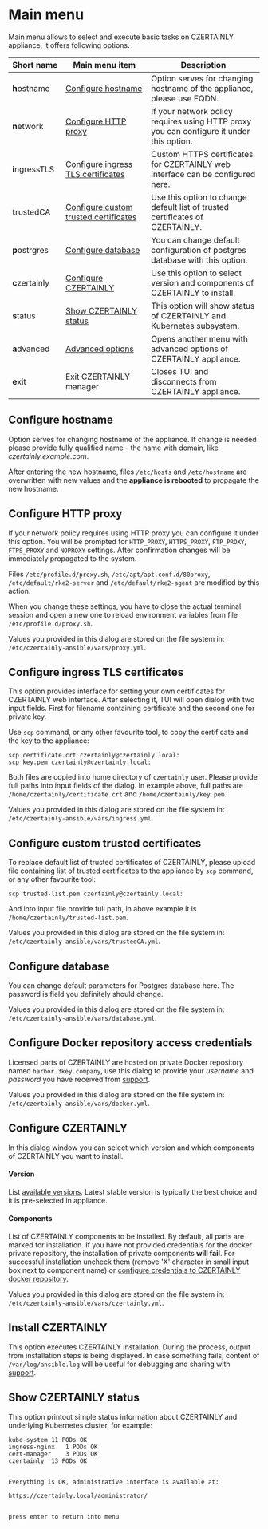 # Main menu

Main menu allows to select and execute basic tasks on CZERTAINLY appliance, it offers following options.

| Short&nbsp;name | Main&nbsp;menu&nbsp;item                                                        | Description                                                                              |
|-----------------|---------------------------------------------------------------------------------|------------------------------------------------------------------------------------------|
| **h**ostname    | [Configure hostname](#configure-hostname)                                       | Option serves for changing hostname of the appliance, please use FQDN.                   |
| **n**etwork     | [Configure HTTP proxy](#configure-http-proxy)                                   | If your network policy requires using HTTP proxy you can configure it under this option. |
| **i**ngressTLS  | [Configure ingress TLS certificates](#configure-ingress-tls-certificates)       | Custom HTTPS certificates for CZERTAINLY web interface can be configured here.           |
| **t**rustedCA   | [Configure custom trusted certificates](#configure-custom-trusted-certificates) | Use this option to change default list of trusted certificates of CZERTAINLY.            |
| **p**ostrgres   | [Configure database](#configure-database)                                       | You can change default configuration of postgres database with this option.              |
| **c**zertainly  | [Configure CZERTAINLY](#configure-czertainly)                                   | Use this option to select version and components of CZERTAINLY to install.               |
| **s**tatus      | [Show CZERTAINLY status](#show-czertainly-status)                               | This option will show status of CZERTAINLY and Kubernetes subsystem.                     |
| **a**dvanced    | [Advanced options](./advanced-menu)                                             | Opens another menu with advanced options of CZERTAINLY appliance.                        |
| **e**xit        | Exit CZERTAINLY manager                                                         | Closes TUI and disconnects from CZERTAINLY appliance.                                    |

## Configure hostname

Option serves for changing hostname of the appliance. If change is needed please provide fully qualified name - the name with domain, like *czertainly.example.com*.

After entering the new hostname, files `/etc/hosts` and `/etc/hostname` are overwritten with new values and the **appliance is rebooted** to propagate the new hostname.

## Configure HTTP proxy

If your network policy requires using HTTP proxy you can configure it under this option. You will be prompted for `HTTP_PROXY`, `HTTPS_PROXY`, `FTP_PROXY`, `FTPS_PROXY` and `NOPROXY` settings. After confirmation changes will be immediately propagated to the system.

Files `/etc/profile.d/proxy.sh`, `/etc/apt/apt.conf.d/80proxy`, `/etc/default/rke2-server` and `/etc/default/rke2-agent` are modified by this action.

When you change these settings, you have to close the actual terminal session and open a new one to reload environment variables from file `/etc/profile.d/proxy.sh`.

Values you provided in this dialog are stored on the file system in: `/etc/czertainly-ansible/vars/proxy.yml`.

## Configure ingress TLS certificates

This option provides interface for setting your own certificates for CZERTAINLY web interface. After selecting it, TUI will open dialog with two input fields. First for filename containing certificate and the second one for private key.

Use `scp` command, or any other favourite tool, to copy the certificate and the key to the appliance:

```
scp certificate.crt czertainly@czertainly.local:
scp key.pem czertainly@czertainly.local:
```

Both files are copied into home directory of `czertainly` user. Please provide full paths into input fields of the dialog. In example above, full paths are `/home/czertainly/certificate.crt` and `/home/czertainly/key.pem`.

Values you provided in this dialog are stored on the file system in:
`/etc/czertainly-ansible/vars/ingress.yml`.

## Configure custom trusted certificates

To replace default list of trusted certificates of CZERTAINLY, please upload file containing list of trusted certificates to the appliance by `scp` command, or any other favourite tool:

```
scp trusted-list.pem czertainly@czertainly.local:
```

And into input file provide full path, in above example it is `/home/czertainly/trusted-list.pem`.

Values you provided in this dialog are stored on the file system in: `/etc/czertainly-ansible/vars/trustedCA.yml`.

## Configure database

You can change default parameters for Postgres database here. The password is field you definitely should change.

Values you provided in this dialog are stored on the file system in: `/etc/czertainly-ansible/vars/database.yml`.

## Configure Docker repository access credentials

Licensed parts of CZERTAINLY are hosted on private Docker repository named `harbor.3key.company`, use this dialog to provide your *username* and *password* you have received from [support](/docs/feedback-support/).

Values you provided in this dialog are stored on the file system in: `/etc/czertainly-ansible/vars/docker.yml`.

## Configure CZERTAINLY

In this dialog window you can select which version and which components of CZERTAINLY you want to install.

#### Version

List [available versions](https://harbor.3key.company/harbor/projects/8/repositories/czertainly/artifacts-tab). Latest stable version is typically the best choice and it is pre-selected in appliance.

#### Components

List of CZERTAINLY components to be installed. By default, all parts are marked for installation. If you have not provided credentials for the docker private repository, the installation of private components **will fail**. For successful installation uncheck them (remove 'X' character in small input box next to component name) or [configure credentials to CZERTAINLY docker repository](#configure-docker-repository-access-credentials).

Values you provided in this dialog are stored on the file system in: `/etc/czertainly-ansible/vars/czertainly.yml`.

## Install CZERTAINLY

This option executes CZERTAINLY installation. During the process, output from installation steps is being displayed. In case something fails, content of `/var/log/ansible.log` will be useful for debugging and sharing with [support](/docs/feedback-support/).

## Show CZERTAINLY status

This option printout simple status information about CZERTAINLY and underlying Kubernetes cluster, for example:

```
kube-system	11 PODs OK
ingress-nginx	1 PODs OK
cert-manager	3 PODs OK
czertainly	13 PODs OK


Everything is OK, administrative interface is available at:

https://czertainly.local/administrator/


press enter to return into menu
```
